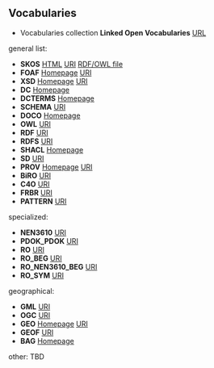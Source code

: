 
## Vocabularies

* Vocabularies collection **Linked Open Vocabularies** [URL](http://lov.okfn.org/dataset/lov)

general list:
* **SKOS** [HTML](https://www.w3.org/2009/08/skos-reference/skos.html#) [URI](http://www.w3.org/2004/02/skos/core#)
  [RDF/OWL file](http://www.w3.org/TR/skos-reference/skos.rdf)
* **FOAF** [Homepage](http://www.foaf-project.org/)  [URI](http://xmlns.com/foaf/0.1/)
* **XSD**  [Homepage](http://www.w3.org/2001/XMLSchema) [URI](http://www.w3.org/2001/XMLSchema)
* **DC** [Homepage](http://purl.org/dc/elements/1.1/)
* **DCTERMS** [Homepage](http://purl.org/dc/terms/)
* **SCHEMA** [URI](http://schema.org/)
* **DOCO** [Homepage](http://purl.org/spar/doco/)
* **OWL** [URI](http://www.w3.org/2002/07/owl#)
* **RDF** [URI](http://www.w3.org/1999/02/22-rdf-syntax-ns#)
* **RDFS** [URI](http://www.w3.org/2000/01/rdf-schema#)
* **SHACL** [Homepage](https://www.w3.org/TR/shacl/)
* **SD** [URI](http://www.w3.org/ns/sparql-service-description#)
* **PROV** [Homepage](http://www.w3.org/TR/prov-o/) [URI](http://www.w3.org/ns/prov#)
* **BiRO** [URI](http://purl.org/spar/biro/)
* **C4O** [URI](http://purl.org/spar/c4o)
* **FRBR** [URI](http://vocab.org/frbr/core#)
* **PATTERN** [URI](http://www.essepuntato.it/2008/12/pattern#)

specialized:
* **NEN3610** [URI](http://data.informatiehuisruimte.nl/def/nen3610#)
* **PDOK_PDOK** [URI](http://data.pdok.nl/def/pdok#)
* **RO** [URI](http://data.informatiehuisruimte.nl/def/ro#)
* **RO_BEG** [URI](http://data.informatiehuisruimte.nl/ro/id/begrip/)
* **RO_NEN3610_BEG** [URI](http://data.informatiehuisruimte.nl/nen3610/id/begrip/)
* **RO_SYM** [URI](http://data.informatiehuisruimte.nl/ro/id/symbool/)

geographical:
* **GML** [URI](http://www.opengis.net/ont/gml#)
* **OGC** [URI](http://www.opengis.net/ont/geosparql#)
* **GEO**  [Homepage](http://www.w3.org/2003/01/geo/) [URI](http://www.w3.org/2003/01/geo/wgs84_pos)
* **GEOF** [URI](http://www.mindswap.org/2003/owl/geo/geoFeatures20040307.owl)
* **BAG**  [Homepage](http://lod.geodan.nl/vocab/bag/index.html)

other:
TBD
